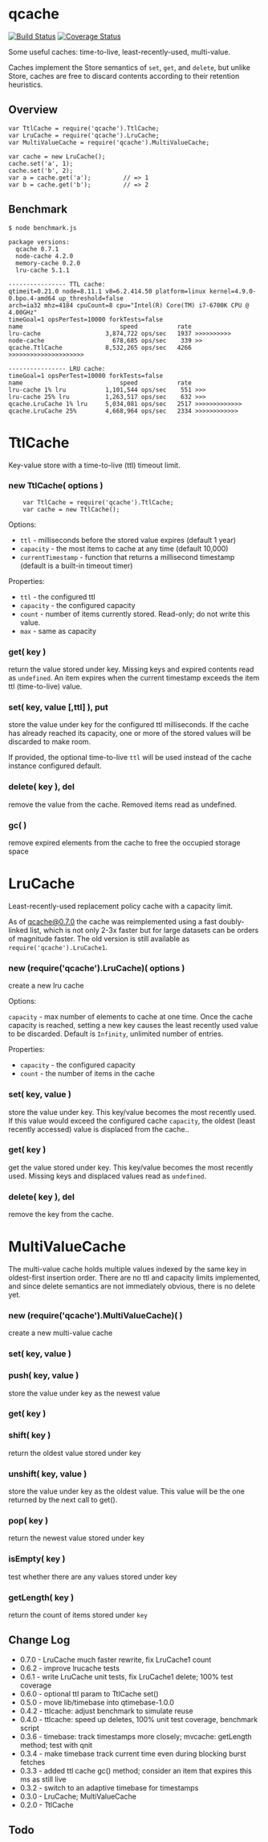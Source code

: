 qcache
======
[![Build Status](https://api.travis-ci.org/andrasq/node-qcache.svg?branch=master)](https://travis-ci.org/andrasq/node-qcache?branch=master)
[![Coverage Status](https://coveralls.io/repos/github/andrasq/node-qcache/badge.svg?branch=master)](https://coveralls.io/github/andrasq/node-qcache?branch=master)


Some useful caches: time-to-live, least-recently-used, multi-value.

Caches implement the Store semantics of `set`, `get`, and `delete`, but unlike
Store, caches are free to discard contents according to their retention
heuristics.


Overview
--------

    var TtlCache = require('qcache').TtlCache;
    var LruCache = require('qcache').LruCache;
    var MultiValueCache = require('qcache').MultiValueCache;

    var cache = new LruCache();
    cache.set('a', 1);
    cache.set('b', 2);
    var a = cache.get('a');         // => 1
    var b = cache.get('b');         // => 2


Benchmark
---------

    $ node benchmark.js

    package versions:
      qcache 0.7.1
      node-cache 4.2.0
      memory-cache 0.2.0
      lru-cache 5.1.1

    ---------------- TTL cache:
    qtimeit=0.21.0 node=8.11.1 v8=6.2.414.50 platform=linux kernel=4.9.0-0.bpo.4-amd64 up_threshold=false
    arch=ia32 mhz=4184 cpuCount=8 cpu="Intel(R) Core(TM) i7-6700K CPU @ 4.00GHz"
    timeGoal=1 opsPerTest=10000 forkTests=false
    name                           speed           rate
    lru-cache                  3,874,722 ops/sec   1937 >>>>>>>>>>
    node-cache                   678,685 ops/sec    339 >>
    qcache.TtlCache            8,532,265 ops/sec   4266 >>>>>>>>>>>>>>>>>>>>>

    ---------------- LRU cache:
    timeGoal=1 opsPerTest=10000 forkTests=false
    name                           speed           rate
    lru-cache 1% lru           1,101,544 ops/sec    551 >>>
    lru-cache 25% lru          1,263,517 ops/sec    632 >>>
    qcache.LruCache 1% lru     5,034,081 ops/sec   2517 >>>>>>>>>>>>>
    qcache.LruCache 25%        4,668,964 ops/sec   2334 >>>>>>>>>>>>


TtlCache
========

Key-value store with a time-to-live (ttl) timeout limit.

### new TtlCache( options )

        var TtlCache = require('qcache').TtlCache;
        var cache = new TtlCache();

Options:

- `ttl` - milliseconds before the stored value expires (default 1 year)
- `capacity` - the most items to cache at any time (default 10,000)
- `currentTimestamp` - function that returns a millisecond timestamp
(default is a built-in timeout timer)

Properties:

- `ttl` - the configured ttl
- `capacity` - the configured capacity
- `count` - number of items currently stored.  Read-only; do not write this value.
- `max` - same as capacity

### get( key )

return the value stored under key.  Missing keys and expired contents read as
`undefined`.  An item expires when the current timestamp exceeds the item
ttl (time-to-live) value.

### set( key, value [,ttl] ), put

store the value under key for the configured ttl milliseconds.  If the cache
has already reached its capacity, one or more of the stored values will be
discarded to make room.

If provided, the optional time-to-live `ttl` will be used instead of the cache
instance configured default.

### delete( key ), del

remove the value from the cache.  Removed items read as undefined.

### gc( )

remove expired elements from the cache to free the occupied storage space


LruCache
========

Least-recently-used replacement policy cache with a capacity limit.

As of qcache@0.7.0 the cache was reimplemented using a fast doubly-linked list,
which is not only 2-3x faster but for large datasets can be orders of magnitude faster.
The old version is still available as `require('qcache').LruCache1`.

### new (require('qcache').LruCache)( options )

create a new lru cache

Options:

`capacity` - max number of elements to cache at one time.  Once the cache
capacity is reached, setting a new key causes the least recently used value to
be discarded.  Default is `Infinity`, unlimited number of entries.

Properties:

- `capacity` - the configured capacity
- `count` - the number of items in the cache

### set( key, value )

store the value under key.  This key/value becomes the most recently used.
If this value would exceed the configured cache `capacity`, the oldest (least recently
accessed) value is displaced from the cache..

### get( key )

get the value stored under key.  This key/value becomes the most recently used.
Missing keys and displaced values read as `undefined`.

### delete( key ), del

remove the key from the cache.


MultiValueCache
===============

The multi-value cache holds multiple values indexed by the same key in
oldest-first insertion order.  There are no ttl and capacity limits
implemented, and since delete semantics are not immediately obvious, there is
no delete yet.

### new (require('qcache').MultiValueCache)( )

create a new multi-value cache

### set( key, value )
### push( key, value )

store the value under key as the newest value

### get( key )
### shift( key )

return the oldest value stored under key

### unshift( key, value )

store the value under key as the oldest value.  This value will be the one
returned by the next call to get().

### pop( key )

return the newest value stored under key

### isEmpty( key )

test whether there are any values stored under key

### getLength( key )

return the count of items stored under `key`


Change Log
----------

- 0.7.0 - LruCache much faster rewrite, fix LruCache1 count
- 0.6.2 - improve lrucache tests
- 0.6.1 - write LruCache unit tests, fix LruCache1 delete; 100% test coverage
- 0.6.0 - optional ttl param to TtlCache set()
- 0.5.0 - move lib/timebase into qtimebase-1.0.0
- 0.4.2 - ttlcache: adjust benchmark to simulate reuse
- 0.4.0 - ttlcache: speed up deletes, 100% unit test coverage, benchmark script
- 0.3.6 - timebase: track timestamps more closely; mvcache: getLength method; test with qnit
- 0.3.4 - make timebase track current time even during blocking burst fetches
- 0.3.3 - added ttl cache gc() method; consider an item that expires this ms as still live
- 0.3.2 - switch to an adaptive timebase for timestamps
- 0.3.0 - LruCache; MultiValueCache
- 0.2.0 - TtlCache


Todo
----
